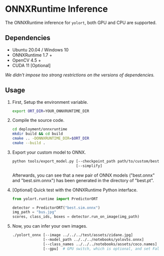 # ONNXRuntime Inference

The ONNXRuntime inference for `yolort`, both GPU and CPU are supported.

## Dependencies

- Ubuntu 20.04 / Windows 10
- ONNXRuntime 1.7 +
- OpenCV 4.5 +
- CUDA 11 \[Optional\]

*We didn't impose too strong restrictions on the versions of dependencies.*

## Usage

1. First, Setup the environment variable.

   ```bash
   export ORT_DIR=YOUR_ONNXRUNTIME_DIR
   ```

1. Compile the source code.

   ```bash
   cd deployment/onnxruntime
   mkdir build && cd build
   cmake .. -DONNXRUNTIME_DIR=$ORT_DIR
   cmake --build .
   ```

1. Export your custom model to ONNX.

   ```bash
   python tools/export_model.py [--checkpoint_path path/to/custom/best.pt]
                                [--simplify]
   ```

   Afterwards, you can see that a new pair of ONNX models ("best.onnx" and "best.sim.onnx") has been generated in the directory of "best.pt".

1. \[Optional\] Quick test with the ONNXRuntime Python interface.

   ```python
   from yolort.runtime import PredictorORT

   detector = PredictorORT("best.sim.onnx")
   img_path = "bus.jpg"
   scores, class_ids, boxes = detector.run_on_image(img_path)
   ```

1. Now, you can infer your own images.

   ```bash
   ./yolort_onnx [--image ../../../test/assets/zidane.jpg]
                 [--model_path ../../../notebooks/yolov5s.onnx]
                 [--class_names ../../../notebooks/assets/coco.names]
                 [--gpu]  # GPU switch, which is optional, and set False as default
   ```
